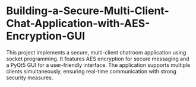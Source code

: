 # Building-a-Secure-Multi-Client-Chat-Application-with-AES-Encryption-GUI
This project implements a secure, multi-client chatroom application using socket programming. It features AES encryption for secure messaging and a PyQt5 GUI for a user-friendly interface. The application supports multiple clients simultaneously, ensuring real-time communication with strong security measures.
